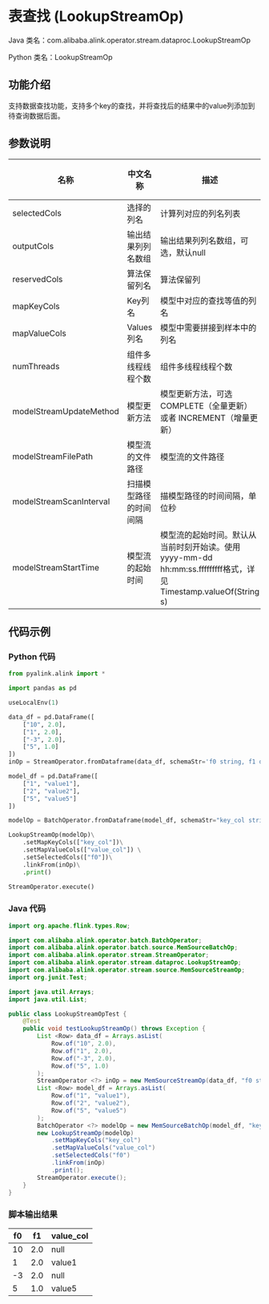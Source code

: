 # 表查找 (LookupStreamOp)
Java 类名：com.alibaba.alink.operator.stream.dataproc.LookupStreamOp

Python 类名：LookupStreamOp


## 功能介绍
支持数据查找功能，支持多个key的查找，并将查找后的结果中的value列添加到待查询数据后面。

## 参数说明

| 名称 | 中文名称 | 描述 | 类型 | 是否必须？ | 默认值 |
| --- | --- | --- | --- | --- | --- |
| selectedCols | 选择的列名 | 计算列对应的列名列表 | String[] | ✓ |  |
| outputCols | 输出结果列列名数组 | 输出结果列列名数组，可选，默认null | String[] |  | null |
| reservedCols | 算法保留列名 | 算法保留列 | String[] |  | null |
| mapKeyCols | Key列名 | 模型中对应的查找等值的列名 | String[] |  | null |
| mapValueCols | Values列名 | 模型中需要拼接到样本中的列名 | String[] |  | null |
| numThreads | 组件多线程线程个数 | 组件多线程线程个数 | Integer |  | 1 |
| modelStreamUpdateMethod | 模型更新方法 | 模型更新方法，可选COMPLETE（全量更新）或者 INCREMENT（增量更新） | String |  | "COMPLETE" |
| modelStreamFilePath | 模型流的文件路径 | 模型流的文件路径 | String |  | null |
| modelStreamScanInterval | 扫描模型路径的时间间隔 | 描模型路径的时间间隔，单位秒 | Integer |  | 10 |
| modelStreamStartTime | 模型流的起始时间 | 模型流的起始时间。默认从当前时刻开始读。使用yyyy-mm-dd hh:mm:ss.fffffffff格式，详见Timestamp.valueOf(String s) | String |  | null |


## 代码示例
### Python 代码
```python
from pyalink.alink import *

import pandas as pd

useLocalEnv(1)

data_df = pd.DataFrame([
    ["10", 2.0],
    ["1", 2.0], 
    ["-3", 2.0], 
    ["5", 1.0]
])
inOp = StreamOperator.fromDataframe(data_df, schemaStr='f0 string, f1 double')

model_df = pd.DataFrame([
    ["1", "value1"], 
    ["2", "value2"], 
    ["5", "value5"]
])

modelOp = BatchOperator.fromDataframe(model_df, schemaStr="key_col string, value_col string")

LookupStreamOp(modelOp)\
    .setMapKeyCols(["key_col"])\
    .setMapValueCols(["value_col"]) \
    .setSelectedCols(["f0"])\
    .linkFrom(inOp)\
    .print()

StreamOperator.execute()
```
### Java 代码
```java
import org.apache.flink.types.Row;

import com.alibaba.alink.operator.batch.BatchOperator;
import com.alibaba.alink.operator.batch.source.MemSourceBatchOp;
import com.alibaba.alink.operator.stream.StreamOperator;
import com.alibaba.alink.operator.stream.dataproc.LookupStreamOp;
import com.alibaba.alink.operator.stream.source.MemSourceStreamOp;
import org.junit.Test;

import java.util.Arrays;
import java.util.List;

public class LookupStreamOpTest {
	@Test
	public void testLookupStreamOp() throws Exception {
		List <Row> data_df = Arrays.asList(
			Row.of("10", 2.0),
			Row.of("1", 2.0),
			Row.of("-3", 2.0),
			Row.of("5", 1.0)
		);
		StreamOperator <?> inOp = new MemSourceStreamOp(data_df, "f0 string, f1 double");
		List <Row> model_df = Arrays.asList(
			Row.of("1", "value1"),
			Row.of("2", "value2"),
			Row.of("5", "value5")
		);
		BatchOperator <?> modelOp = new MemSourceBatchOp(model_df, "key_col string, value_col string");
		new LookupStreamOp(modelOp)
			.setMapKeyCols("key_col")
			.setMapValueCols("value_col")
			.setSelectedCols("f0")
			.linkFrom(inOp)
			.print();
		StreamOperator.execute();
	}
}
```

### 脚本输出结果
|f0|f1|value_col|
|---|---|---|
|10|2.0|null|
|1|2.0|value1|
|-3|2.0|null|
|5|1.0|value5|
